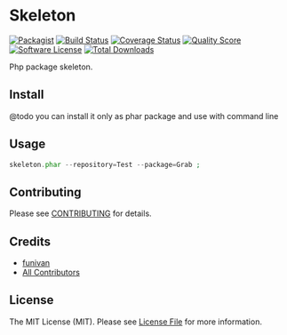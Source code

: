# Skeleton

[![Packagist](https://img.shields.io/packagist/v/funivan/skeleton.svg)](https://packagist.org/packages/funivan/skeleton)
[![Build Status](https://img.shields.io/travis/funivan/skeleton/master.svg?style=flat-square)](https://travis-ci.org/funivan/skeleton)
[![Coverage Status](https://img.shields.io/scrutinizer/coverage/g/funivan/skeleton.svg?style=flat-square)](https://scrutinizer-ci.com/g/funivan/skeleton/code-structure)
[![Quality Score](https://img.shields.io/scrutinizer/g/funivan/skeleton.svg?style=flat-square)](https://scrutinizer-ci.com/g/funivan/skeleton)
[![Software License](https://img.shields.io/badge/license-MIT-brightgreen.svg?style=flat-square)](LICENSE.md)
[![Total Downloads](https://img.shields.io/packagist/dt/funivan/skeleton.svg?style=flat-square)](https://packagist.org/packages/funivan/skeleton)

Php package skeleton.

## Install

@todo you can install it only as phar package and use with command line  


## Usage

``` php
skeleton.phar --repository=Test --package=Grab ; 
```

## Contributing

Please see [CONTRIBUTING](https://github.com/funivan/skeleton/blob/master/CONTRIBUTING.md) for details.

## Credits

- [funivan](https://github.com/funivan)
- [All Contributors](https://github.com/funivan/skeleton/contributors)

## License

The MIT License (MIT). Please see [License File](LICENSE.md) for more information.
